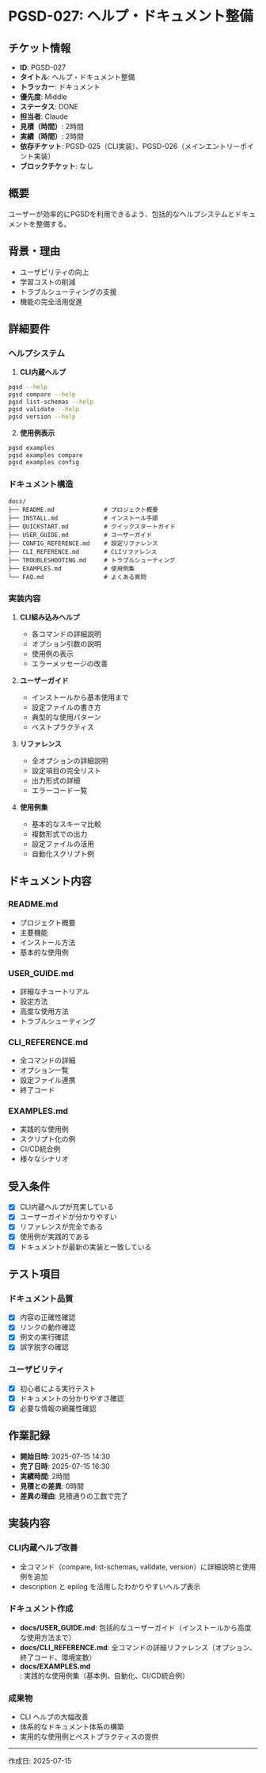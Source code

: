 # PGSD-027: ヘルプ・ドキュメント整備

## チケット情報
- **ID**: PGSD-027
- **タイトル**: ヘルプ・ドキュメント整備
- **トラッカー**: ドキュメント
- **優先度**: Middle
- **ステータス**: DONE
- **担当者**: Claude
- **見積（時間）**: 2時間
- **実績（時間）**: 2時間
- **依存チケット**: PGSD-025（CLI実装）、PGSD-026（メインエントリーポイント実装）
- **ブロックチケット**: なし

## 概要
ユーザーが効率的にPGSDを利用できるよう、包括的なヘルプシステムとドキュメントを整備する。

## 背景・理由
- ユーザビリティの向上
- 学習コストの削減
- トラブルシューティングの支援
- 機能の完全活用促進

## 詳細要件
### ヘルプシステム
1. **CLI内蔵ヘルプ**
```bash
pgsd --help
pgsd compare --help
pgsd list-schemas --help
pgsd validate --help
pgsd version --help
```

2. **使用例表示**
```bash
pgsd examples
pgsd examples compare
pgsd examples config
```

### ドキュメント構造
```
docs/
├── README.md              # プロジェクト概要
├── INSTALL.md             # インストール手順
├── QUICKSTART.md          # クイックスタートガイド
├── USER_GUIDE.md          # ユーザーガイド
├── CONFIG_REFERENCE.md    # 設定リファレンス
├── CLI_REFERENCE.md       # CLIリファレンス
├── TROUBLESHOOTING.md     # トラブルシューティング
├── EXAMPLES.md            # 使用例集
└── FAQ.md                 # よくある質問
```

### 実装内容
1. **CLI組み込みヘルプ**
   - 各コマンドの詳細説明
   - オプション引数の説明
   - 使用例の表示
   - エラーメッセージの改善

2. **ユーザーガイド**
   - インストールから基本使用まで
   - 設定ファイルの書き方
   - 典型的な使用パターン
   - ベストプラクティス

3. **リファレンス**
   - 全オプションの詳細説明
   - 設定項目の完全リスト
   - 出力形式の詳細
   - エラーコード一覧

4. **使用例集**
   - 基本的なスキーマ比較
   - 複数形式での出力
   - 設定ファイルの活用
   - 自動化スクリプト例

## ドキュメント内容
### README.md
- プロジェクト概要
- 主要機能
- インストール方法
- 基本的な使用例

### USER_GUIDE.md
- 詳細なチュートリアル
- 設定方法
- 高度な使用方法
- トラブルシューティング

### CLI_REFERENCE.md
- 全コマンドの詳細
- オプション一覧
- 設定ファイル連携
- 終了コード

### EXAMPLES.md
- 実践的な使用例
- スクリプト化の例
- CI/CD統合例
- 様々なシナリオ

## 受入条件
- [x] CLI内蔵ヘルプが充実している
- [x] ユーザーガイドが分かりやすい
- [x] リファレンスが完全である
- [x] 使用例が実践的である
- [x] ドキュメントが最新の実装と一致している

## テスト項目
### ドキュメント品質
- [x] 内容の正確性確認
- [x] リンクの動作確認
- [x] 例文の実行確認
- [x] 誤字脱字の確認

### ユーザビリティ
- [x] 初心者による実行テスト
- [x] ドキュメントの分かりやすさ確認
- [x] 必要な情報の網羅性確認

## 作業記録
- **開始日時**: 2025-07-15 14:30
- **完了日時**: 2025-07-15 16:30
- **実績時間**: 2時間
- **見積との差異**: 0時間
- **差異の理由**: 見積通りの工数で完了

## 実装内容
### CLI内蔵ヘルプ改善
- 全コマンド（compare, list-schemas, validate, version）に詳細説明と使用例を追加
- description と epilog を活用したわかりやすいヘルプ表示

### ドキュメント作成
- **docs/USER_GUIDE.md**: 包括的なユーザーガイド（インストールから高度な使用方法まで）
- **docs/CLI_REFERENCE.md**: 全コマンドの詳細リファレンス（オプション、終了コード、環境変数）
- **docs/EXAMPLES.md**: 実践的な使用例集（基本例、自動化、CI/CD統合例）

### 成果物
- CLI ヘルプの大幅改善
- 体系的なドキュメント体系の構築
- 実用的な使用例とベストプラクティスの提供

---

作成日: 2025-07-15